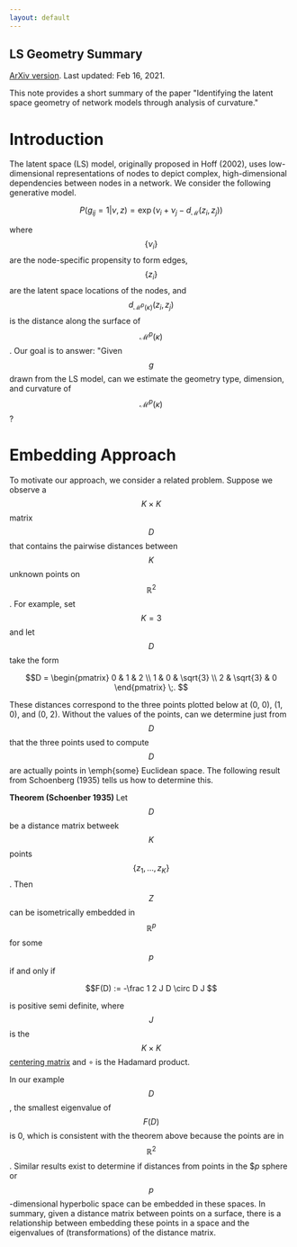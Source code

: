 ```yaml
---
layout: default
---
```


## LS Geometry Summary

[ArXiv version](https://arxiv.org/abs/2012.10559). Last updated: Feb 16, 2021. 



This note provides a short summary of the paper "Identifying the latent space geometry of network models through analysis of curvature." 

# Introduction 
The latent space (LS) model, originally proposed in Hoff (2002), uses low-dimensional representations of nodes to depict complex, high-dimensional dependencies between nodes in a network. We consider the following generative model.

$$P(g_{ij} = 1 | \nu, z)  = \exp(\nu_i + \nu_j - d_{\mathcal{M}}(z_i, z_j))$$
 
 where $$\{\nu_i\}$$ are the node-specific propensity to form edges, $$\{z_i\}$$ are the latent space locations of the nodes, and $$d_{\mathcal{M}^p(\kappa)}(z_i, z_j)$$ is the distance along the surface of $$\mathcal{M}^p(\kappa)$$. Our goal is to answer: "Given $$g$$ drawn from the LS model, can we estimate the geometry type, dimension, and curvature of $$\mathcal{M}^p(\kappa)$$?
 
 # Embedding Approach
 
 To motivate our approach, we consider a related problem. Suppose we observe a $$K \times K$$ matrix $$D$$ that contains the pairwise distances between $$K$$ unknown points on $$\mathbb{R}^2$$. For example, set $$K = 3$$ and let $$D$$ take the form
 
 $$D = \begin{pmatrix} 0 & 1 & 2 \\
 1 & 0 & \sqrt{3} \\
 2 & \sqrt{3} & 0
 \end{pmatrix} \;. $$
 
 
 These distances correspond to the three points plotted below at (0, 0), (1, 0), and (0, 2). Without the values of the points, can we determine just from $$D$$ that the three points used to compute $$D$$ are actually points in \emph{some} Euclidean space. The following result from Schoenberg (1935) tells us how to determine this.
 
 <b>Theorem (Schoenber 1935) </b> Let $$D$$ be a distance matrix betweek $$K$$ points $$\{z_1, \dotsc, z_K\}$$. Then $$Z$$ can be isometrically embedded in $$\mathbb{R}^{p}$$ for some $$p$$ if and only if 
 
 $$F(D) := -\frac 1 2 J D \circ D J $$
 
 is positive semi definite, where $$J$$ is the $$K \times K$$ [centering matrix](https://en.wikipedia.org/wiki/Centering_matrix) and $\circ$ is the Hadamard product.
 
 In our example $$D$$, the smallest eigenvalue of $$F(D)$$ is 0, which is consistent with the theorem above because the points are in $$\mathbb{R}^2$$. Similar results exist to determine if distances from points in the $$p$ sphere or $$p$$-dimensional hyperbolic space can be embedded in these spaces. In summary, given a distance matrix between points on a surface, there is a relationship between embedding these points in a space and the eigenvalues of (transformations) of the distance matrix. 
 
